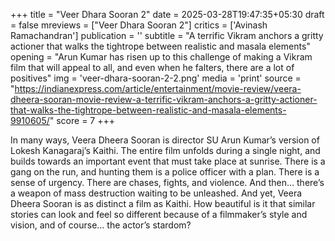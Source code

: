 +++
title = "Veer Dhara Sooran 2"
date = 2025-03-28T19:47:35+05:30
draft = false
mreviews = ["Veer Dhara Sooran 2"]
critics = ['Avinash Ramachandran']
publication = ''
subtitle = "A terrific Vikram anchors a gritty actioner that walks the tightrope between realistic and masala elements"
opening = "Arun Kumar has risen up to this challenge of making a Vikram film that will appeal to all, and even when he falters, there are a lot of positives"
img = 'veer-dhara-sooran-2-2.png'
media = 'print'
source = "https://indianexpress.com/article/entertainment/movie-review/veera-dheera-sooran-movie-review-a-terrific-vikram-anchors-a-gritty-actioner-that-walks-the-tightrope-between-realistic-and-masala-elements-9910605/"
score = 7
+++

In many ways, Veera Dheera Sooran is director SU Arun Kumar’s version of Lokesh Kanagaraj’s Kaithi. The entire film unfolds during a single night, and builds towards an important event that must take place at sunrise. There is a gang on the run, and hunting them is a police officer with a plan. There is a sense of urgency. There are chases, fights, and violence. And then… there’s a weapon of mass destruction waiting to be unleashed. And yet, Veera Dheera Sooran is as distinct a film as Kaithi. How beautiful is it that similar stories can look and feel so different because of a filmmaker’s style and vision, and of course… the actor’s stardom?
